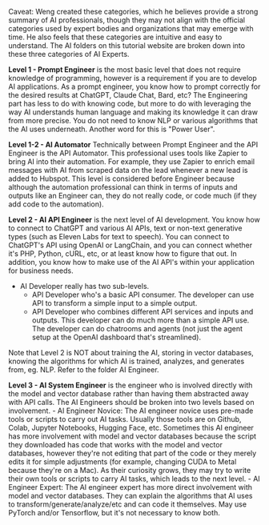 Caveat: Weng created these categories, which he believes provide a strong summary of AI professionals, though they may not align with the official categories used by expert bodies and organizations that may emerge with time. He also feels that these categories are intuitive and easy to understand. The AI folders on this tutorial website are broken down into these three categories of AI Experts.

**Level 1 - Prompt Engineer** is the most basic level that does not require knowledge of programming, however is a requirement if you are to develop AI applications. As a prompt engineer, you know how to prompt correctly for the desired results at ChatGPT, Claude Chat, Bard, etc? The Engineering part has less to do with knowing code, but more to do with leveraging the way AI understands human language and making its knowledge it can draw from more precise. You do not need to know NLP or various algorithms that the AI uses underneath. Another word for this is "Power User".

**Level 1-2 - AI Automator**
Technically between Prompt Engineer and the API Engineer is the API Automator. This professional uses tools like Zapier to bring AI into their automation. For example, they use Zapier to enrich email messages with AI from scraped data on the lead whenever a new lead is added to Hubspot. This level is considered before Engineer because although the automation professional can think in terms of inputs and outputs like an Engineer can, they do not really code, or code much (if they add code to the automation).

**Level 2 - AI API Engineer** is the next level of AI development. You know how to connect to ChatGPT and various AI APIs, text or non-text generative types (such as Eleven Labs for text to speech). You can connect to ChatGPT's API using OpenAI or LangChain, and you can connect whether it's PHP, Python, cURL, etc, or at least know how to figure that out. In addition, you know how to make use of the AI API's within your application for business needs.
- AI Developer really has two sub-levels. 
	- API Developer who's a basic API consumer. The developer can use API to transform a simple input to a simple output.
	- API Developer who combines different API services and inputs and outputs. This developer can do much more than a simple API use. The developer can do chatrooms and agents (not just the agent setup at the OpenAI dashboard that's streamlined).

Note that Level 2 is NOT about training the AI, storing in vector databases, knowing the algorithms for which AI is trained, analyzes, and generates from, eg. NLP. Refer to the folder AI Engineer.

**Level 3 - AI System Engineer** is the engineer who is involved directly with the model and vector database rather than having them abstracted away with API calls. The AI Engineers should be broken into two levels based on involvement.
	- AI Engineer Novice: The AI engineer novice uses pre-made tools or scripts to carry out AI tasks. Usually those tools are on Github, Colab, Jupyter Notebooks, Hugging Face, etc. Sometimes this AI engineer has more involvement with model and vector databases because the script they downloaded has code that works with the model and vector databases, however they're not editing that part of the code or they merely edits it for simple adjustments (for example, changing CUDA to Metal because they're on a Mac). As their curiosity grows, they may try to write their own tools or scripts to carry AI tasks, which leads to the next level.
	- AI Engineer Expert: The AI engineer expert has more direct involvement with model and vector databases. They can explain the algorithms that AI uses to transform/generate/analyze/etc and can code it themselves. May use PyTorch and/or Tensorflow, but it's not necessary to know both.
